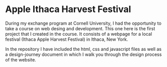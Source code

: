 
# Apple Ithaca Harvest Festival 

During my exchange program at Cornell University, I had the opportunity to take a course on web desing and development. This one here is the first project that I created in the course. It consists of a webpage for a local festival (Ithaca Apple Harvest Festival) in Ithaca, New York.

In the repository I have included the html, css and javascript files as well as a design-journey document in which I walk you through the design process of the website.


